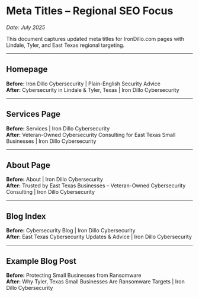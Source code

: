 # Meta Titles – Regional SEO Focus
*Date: July 2025*

This document captures updated meta titles for IronDillo.com pages with Lindale, Tyler, and East Texas regional targeting.

---

## Homepage
**Before:** Iron Dillo Cybersecurity | Plain-English Security Advice  
**After:** Cybersecurity in Lindale & Tyler, Texas | Iron Dillo Cybersecurity

---

## Services Page
**Before:** Services | Iron Dillo Cybersecurity  
**After:** Veteran-Owned Cybersecurity Consulting for East Texas Small Businesses | Iron Dillo Cybersecurity

---

## About Page
**Before:** About | Iron Dillo Cybersecurity  
**After:** Trusted by East Texas Businesses – Veteran-Owned Cybersecurity Consulting | Iron Dillo Cybersecurity

---

## Blog Index
**Before:** Cybersecurity Blog | Iron Dillo Cybersecurity  
**After:** East Texas Cybersecurity Updates & Advice | Iron Dillo Cybersecurity

---

## Example Blog Post
**Before:** Protecting Small Businesses from Ransomware  
**After:** Why Tyler, Texas Small Businesses Are Ransomware Targets | Iron Dillo Cybersecurity

